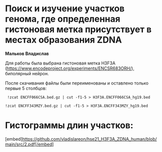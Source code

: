# Поиск и изучение участков генома, где определенная гистоновая метка присутствует в местах образования ZDNA

**Мальков Владислав**

Для работы была выбрана гистоновая метка H3F3A (https://www.encodeproject.org/experiments/ENCSR683ORH/), биполярный нейрон.

После скачивания файлы были переименованы и оставлено только первые 5 столбцов:

 ``` !zcat ENCFF066CSA.bed.gz | cut -f1-5 > H3F3A.ENCFF066CSA_hg19.bed```

```!zcat ENCFF343MZY.bed.gz | cut -f1-5 > H3F3A.ENCFF343MZY_hg19.bed```

# Гистограммы длин участков:

<object data="github.com/vladislareon/hse21_H3F3A_ZDNA_human/blob/main/src/2.pdf" width="1000" height="1000" type='application/pdf'></object>

[embed]https://github.com/vladislareon/hse21_H3F3A_ZDNA_human/blob/main/src/2.pdf[/embed]





